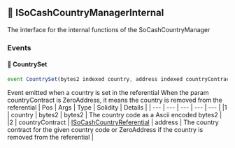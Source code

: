 ## 📜 ISoCashCountryManagerInternal

The interface for the internal functions of the SoCashCountryManager
### Events

#### 📢 __CountrySet__
```js
event CountrySet(bytes2 indexed country, address indexed countryContract)
```
Event emitted when a country is set in the referential
When the param countryContract is ZeroAddress, it means the country is removed from the referential
| Pos | Args | Type | Solidity | Details |
| --- | --- | --- | --- | --- |
|1 | country | bytes2 | bytes2 | The country code as a Ascii encoded bytes2 |
|2 | countryContract | [ISoCashCountryReferential](./api-t-ISoCashCountryReferential.md) | address | The country contract for the given country code or ZeroAddress if the country is removed from the referential |


